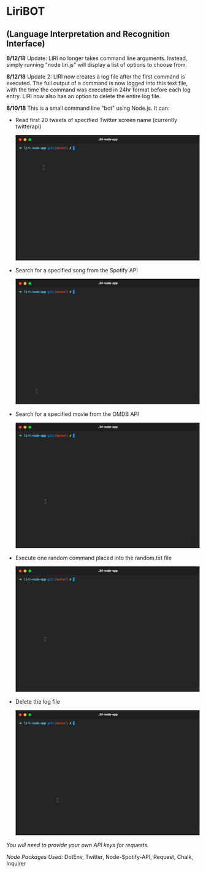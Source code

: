 # LiriBOT  
## (Language Interpretation and Recognition Interface)

**8/12/18** Update: LIRI no longer takes command line arguments. Instead, simply running "node liri.js" will display a list of options
to choose from.  

**8/12/18** Update 2: LIRI now creates a log file after the first command is executed. The full output of a command is now logged into this text file, with the time the command was executed in 24hr format before each log entry. LIRI now also has an option to delete the entire log file.


**8/10/18** This is a small command line "bot" using Node.js. It can:

* Read first 20 tweets of specified Twitter screen name (currently twitterapi)  

  ![Tweet Demo](assets/tweetdemo.gif)
* Search for a specified song from the Spotify API  

  ![Spotify Demo](assets/spotifydemo.gif)
* Search for a specified movie from the OMDB API  

  ![Movie Demo](assets/moviedemo.gif)
* Execute one random command placed into the random.txt file  

  ![Random Demo](assets/randomdemo.gif)
* Delete the log file  

  ![Deletion Demo](assets/deletedemo.gif)

*You will need to provide your own API keys for requests.*

*Node Packages Used:*
DotEnv,
Twitter,
Node-Spotify-API,
Request,
Chalk, 
Inquirer